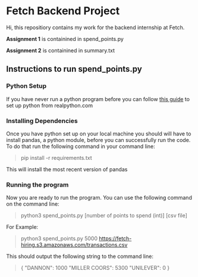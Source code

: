 # Fetch Backend Project
Hi, this repositiory contains my work for the backend internship at Fetch.

**Assignment 1** is containined in spend_points.py

**Assignment 2** is containined in summary.txt

## Instructions to run spend_points.py
### Python Setup
If you have never run a python program before you can follow [this guide](https://realpython.com/installing-python/) to set up python from realpython.com

### Installing Dependencies
Once you have python set up on your local machine you should will have to install pandas, a python module, before you can successfully run the code.
To do that run the following command in your command line:
>pip install -r requirements.txt

This will install the most recent version of pandas

### Running the program
Now you are ready to run the program. You can use the following command on the command line:
>python3 spend_points.py [number of points to spend (int)] [csv file]

For Example:
> python3 spend_points.py 5000 https://fetch-hiring.s3.amazonaws.com/transactions.csv

This should output the following string to the command line:
>{
     "DANNON": 1000
     "MILLER COORS": 5300
     "UNILEVER": 0
}
